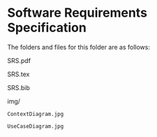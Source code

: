 # Software Requirements Specification

The folders and files for this folder are as follows:

SRS.pdf

SRS.tex

SRS.bib

img/

	ContextDiagram.jpg

	UseCaseDiagram.jpg
